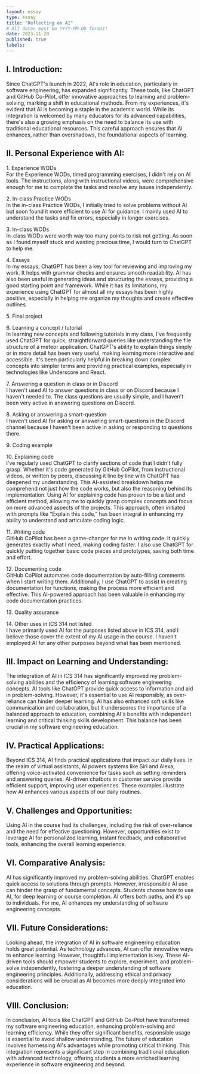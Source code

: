 ```yaml
---
layout: essay
type: essay
title: "Reflecting on AI"
# All dates must be YYYY-MM-DD format!
date: 2023-11-20
published: true
labels:
---
```


<h2>I. Introduction:</h2>
<p>Since ChatGPT's launch in 2022, AI's role in education, particularly in software engineering, has expanded significantly. These tools, like ChatGPT and GitHub Co-Pilot, offer innovative approaches to learning and problem-solving, marking a shift in educational methods. From my experiences, it's evident that AI is becoming a staple in the academic world. While its integration is welcomed by many educators for its advanced capabilities, there's also a growing emphasis on the need to balance its use with traditional educational resources. This careful approach ensures that AI enhances, rather than overshadows, the foundational aspects of learning.</p>

<h2>II. Personal Experience with AI:</h2>


<p>1. Experience WODs<br>
  For the Experience WODs, timed programming exercises, I didn't rely on AI tools. The instructions, along with instructional videos, were comprehensive enough for me to complete the tasks and resolve any issues independently.</p>


<p>2. In-class Practice WODs<br>
  In the in-class Practice WODs, I initially tried to solve problems without AI but soon found it more efficient to use AI for guidance. I mainly used AI to understand the tasks and fix errors, especially in longer exercises.</p>


<p>3. In-class WODs<br>
  In-class WODs were worth way too many points to risk not getting. As soon as I found myself stuck and wasting precious time, I would turn to ChatGPT to help me.</p>


<p>4. Essays<br>
  In my essays, ChatGPT has been a key tool for reviewing and improving my work. It helps with grammar checks and ensures smooth readability. AI has also been useful in generating ideas and structuring the essays, providing a good starting point and framework. While it has its limitations, my experience using ChatGPT for almost all my essays has been highly positive, especially in helping me organize my thoughts and create effective outlines.</p>


<p>5. Final project<br>
  </p>


<p>6. Learning a concept / tutorial<br>
  In learning new concepts and following tutorials in my class, I've frequently used ChatGPT for quick, straightforward queries like understanding the file structure of a meteor application. ChatGPT's ability to explain things simply or in more detail has been very useful, making learning more interactive and accessible. It's been particularly helpful in breaking down complex concepts into simpler terms and providing practical examples, especially in technologies like Underscore and React.</p>


<p>7. Answering a question in class or in Discord<br>
  I haven't used AI to answer questions in class or on Discord because I haven't needed to. The class questions are usually simple, and I haven't been very active in answering questions on Discord.</p>


<p>8. Asking or answering a smart-question<br>
  I haven't used AI for asking or answering smart-questions in the Discord channel because I haven't been active in asking or responding to questions there.</p>

<p>9. Coding example<br>
</p>


<p>10. Explaining code<br>
  I've regularly used ChatGPT to clarify sections of code that I didn't fully grasp. Whether it's code generated by GitHub CoPilot, from instructional videos, or written by peers, discussing it line by line with ChatGPT has deepened my understanding. This AI-assisted breakdown helps me comprehend not just how the code works, but also the reasoning behind its implementation. Using AI for explaining code has proven to be a fast and efficient method, allowing me to quickly grasp complex concepts and focus on more advanced aspects of the projects. This approach, often initiated with prompts like “Explain this code,” has been integral in enhancing my ability to understand and articulate coding logic.</p>


<p>11. Writing code<br>
  GitHub CoPilot has been a game-changer for me in writing code. It quickly generates exactly what I need, making coding faster. I also use ChatGPT for quickly putting together basic code pieces and prototypes, saving both time and effort.</p>


<p>12. Documenting code<br>
  GitHub CoPilot automates code documentation by auto-filling comments when I start writing them. Additionally, I use ChatGPT to assist in creating documentation for functions, making the process more efficient and effective. This AI-powered approach has been valuable in enhancing my code documentation practices.</p>

<p>13. Quality assurance<br>
</p>

<p>14. Other uses in ICS 314 not listed<br>
  I have primarily used AI for the purposes listed above in ICS 314, and I believe those cover the extent of my AI usage in the course. I haven't employed AI for any other purposes beyond what has been mentioned.</p>

<h2>III. Impact on Learning and Understanding:</h2>
<p>The integration of AI in ICS 314 has significantly improved my problem-solving abilities and the efficiency of learning software engineering concepts. AI tools like ChatGPT provide quick access to information and aid in problem-solving. However, it's essential to use AI responsibly, as over-reliance can hinder deeper learning. AI has also enhanced soft skills like communication and collaboration, but it underscores the importance of a balanced approach to education, combining AI's benefits with independent learning and critical thinking skills development. This balance has been crucial in my software engineering education.</p>

<h2>IV. Practical Applications:</h2>
<p>Beyond ICS 314, AI finds practical applications that impact our daily lives. In the realm of virtual assistants, AI powers systems like Siri and Alexa, offering voice-activated convenience for tasks such as setting reminders and answering queries. AI-driven chatbots in customer service provide efficient support, improving user experiences. These examples illustrate how AI enhances various aspects of our daily routines.</p>

<h2>V. Challenges and Opportunities:</h2>
<p>Using AI in the course had its challenges, including the risk of over-reliance and the need for effective questioning. However, opportunities exist to leverage AI for personalized learning, instant feedback, and collaborative tools, enhancing the overall learning experience.</p>

<h2>VI. Comparative Analysis:</h2>
<p>AI has significantly improved my problem-solving abilities. ChatGPT enables quick access to solutions through prompts. However, irresponsible AI use can hinder the grasp of fundamental concepts. Students choose how to use AI, for deep learning or course completion. AI offers both paths, and it's up to individuals. For me, AI enhances my understanding of software engineering concepts.</p>


<h2>VII. Future Considerations:</h2>
<p>Looking ahead, the integration of AI in software engineering education holds great potential. As technology advances, AI can offer innovative ways to enhance learning. However, thoughtful implementation is key. These AI-driven tools should empower students to explore, experiment, and problem-solve independently, fostering a deeper understanding of software engineering principles. Additionally, addressing ethical and privacy considerations will be crucial as AI becomes more deeply integrated into education.</p>

<h2>VIII. Conclusion:</h2>
<p>In conclusion, AI tools like ChatGPT and GitHub Co-Pilot have transformed my software engineering education, enhancing problem-solving and learning efficiency. While they offer significant benefits, responsible usage is essential to avoid shallow understanding. The future of education involves harnessing AI's advantages while promoting critical thinking. This integration represents a significant step in combining traditional education with advanced technology, offering students a more enriched learning experience in software engineering and beyond.</p>
